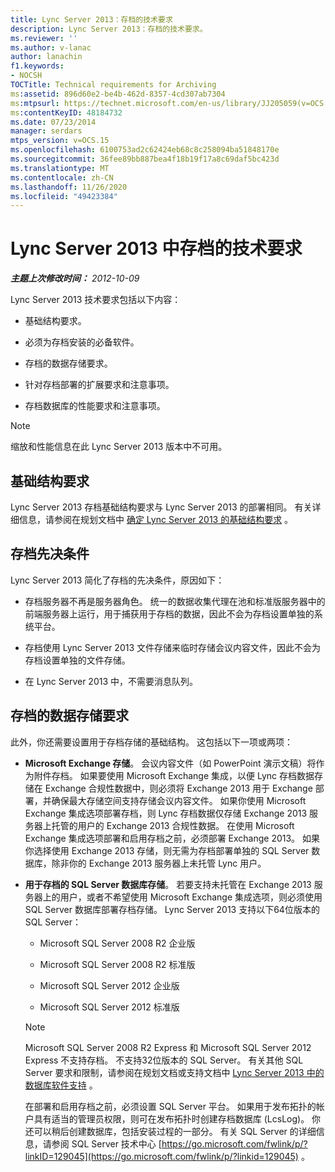 ```yaml
---
title: Lync Server 2013：存档的技术要求
description: Lync Server 2013：存档的技术要求。
ms.reviewer: ''
ms.author: v-lanac
author: lanachin
f1.keywords:
- NOCSH
TOCTitle: Technical requirements for Archiving
ms:assetid: 896d60e2-be4b-462d-8357-4cd307ab7304
ms:mtpsurl: https://technet.microsoft.com/en-us/library/JJ205059(v=OCS.15)
ms:contentKeyID: 48184732
ms.date: 07/23/2014
manager: serdars
mtps_version: v=OCS.15
ms.openlocfilehash: 6100753ad2c62424eb68c8c258094ba51848170e
ms.sourcegitcommit: 36fee89bb887bea4f18b19f17a8c69daf5bc423d
ms.translationtype: MT
ms.contentlocale: zh-CN
ms.lasthandoff: 11/26/2020
ms.locfileid: "49423384"
---
```

# <a name="technical-requirements-for-archiving-in-lync-server-2013"></a>Lync Server 2013 中存档的技术要求

<div data-xmlns="http://www.w3.org/1999/xhtml">

<div class="topic" data-xmlns="http://www.w3.org/1999/xhtml" data-msxsl="urn:schemas-microsoft-com:xslt" data-cs="https://msdn.microsoft.com/">

<div data-asp="https://msdn2.microsoft.com/asp">



</div>

<div id="mainSection">

<div id="mainBody">

<span> </span>

_**主题上次修改时间：** 2012-10-09_

Lync Server 2013 技术要求包括以下内容：

  - 基础结构要求。

  - 必须为存档安装的必备软件。

  - 存档的数据存储要求。

  - 针对存档部署的扩展要求和注意事项。

  - 存档数据库的性能要求和注意事项。

<div>


> [!NOTE]  
> 缩放和性能信息在此 Lync Server 2013 版本中不可用。



</div>

<div>

## <a name="infrastructure-requirements"></a>基础结构要求

Lync Server 2013 存档基础结构要求与 Lync Server 2013 的部署相同。 有关详细信息，请参阅在规划文档中 [确定 Lync Server 2013 的基础结构要求](lync-server-2013-determining-your-infrastructure-requirements.md) 。

</div>

<div>

## <a name="archiving-prerequisites"></a>存档先决条件

Lync Server 2013 简化了存档的先决条件，原因如下：

  - 存档服务器不再是服务器角色。 统一的数据收集代理在池和标准版服务器中的前端服务器上运行，用于捕获用于存档的数据，因此不会为存档设置单独的系统平台。

  - 存档使用 Lync Server 2013 文件存储来临时存储会议内容文件，因此不会为存档设置单独的文件存储。

  - 在 Lync Server 2013 中，不需要消息队列。

</div>

<div>

## <a name="data-storage-requirements-for-archiving"></a>存档的数据存储要求

此外，你还需要设置用于存档存储的基础结构。 这包括以下一项或两项：

  - **Microsoft Exchange 存储**。 会议内容文件（如 PowerPoint 演示文稿）将作为附件存档。 如果要使用 Microsoft Exchange 集成，以便 Lync 存档数据存储在 Exchange 合规性数据中，则必须将 Exchange 2013 用于 Exchange 部署，并确保最大存储空间支持存储会议内容文件。 如果你使用 Microsoft Exchange 集成选项部署存档，则 Lync 存档数据仅存储 Exchange 2013 服务器上托管的用户的 Exchange 2013 合规性数据。 在使用 Microsoft Exchange 集成选项部署和启用存档之前，必须部署 Exchange 2013。 如果你选择使用 Exchange 2013 存储，则无需为存档部署单独的 SQL Server 数据库，除非你的 Exchange 2013 服务器上未托管 Lync 用户。

  - **用于存档的 SQL Server 数据库存储**。 若要支持未托管在 Exchange 2013 服务器上的用户，或者不希望使用 Microsoft Exchange 集成选项，则必须使用 SQL Server 数据库部署存档存储。 Lync Server 2013 支持以下64位版本的 SQL Server：
    
      - Microsoft SQL Server 2008 R2 企业版
    
      - Microsoft SQL Server 2008 R2 标准版
    
      - Microsoft SQL Server 2012 企业版
    
      - Microsoft SQL Server 2012 标准版
    
    <div>
    

    > [!NOTE]  
    > Microsoft SQL Server 2008 R2 Express 和 Microsoft SQL Server 2012 Express 不支持存档。 不支持32位版本的 SQL Server。 有关其他 SQL Server 要求和限制，请参阅在规划文档或支持文档中 <A href="lync-server-2013-database-software-support.md">Lync Server 2013 中的数据库软件支持</A> 。

    
    </div>
    
    在部署和启用存档之前，必须设置 SQL Server 平台。 如果用于发布拓扑的帐户具有适当的管理员权限，则可在发布拓扑时创建存档数据库 (LcsLog)。 你还可以稍后创建数据库，包括安装过程的一部分。 有关 SQL Server 的详细信息，请参阅 SQL Server 技术中心 [https://go.microsoft.com/fwlink/p/?linkID=129045](https://go.microsoft.com/fwlink/p/?linkid=129045) 。

</div>

</div>

<span> </span>

</div>

</div>

</div>

